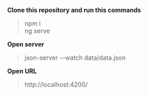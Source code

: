 **Clone this repository and run this commands**
> npm i<br>
> ng serve
>
**Open server** <br>
> json-server --watch data/data.json
>
**Open URL** <br>
> http://localhost:4200/

